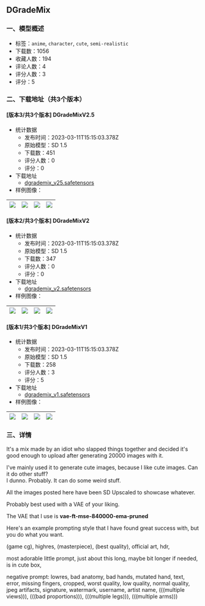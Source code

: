 ## DGradeMix
### 一、模型概述

- 标签：`anime`, `character`, `cute`, `semi-realistic`
- 下载数：1056
- 收藏人数：194
- 评论人数：4
- 评分人数：3
- 评分：5

### 二、下载地址（共3个版本）

#### [版本3/共3个版本] DGradeMixV2.5

- 统计数据
  - 发布时间：2023-03-11T15:15:03.378Z
  - 原始模型：SD 1.5
  - 下载数：451
  - 评分人数：0
  - 评分：0
- 下载地址
  - [dgrademix_v25.safetensors](https://civitai.com/api/download/models/21573)
- 样例图像：

| <img src="https://image.civitai.com/xG1nkqKTMzGDvpLrqFT7WA/8d275706-ef3b-4216-6f72-464437023400/width=450/229377.jpeg" /> | <img src="https://image.civitai.com/xG1nkqKTMzGDvpLrqFT7WA/65c4b1c6-2e37-443d-87a9-a981c4779c00/width=450/229381.jpeg" /> | <img src="https://image.civitai.com/xG1nkqKTMzGDvpLrqFT7WA/7dacda60-c5fa-4f91-5c5c-184855902500/width=450/229379.jpeg" /> | <img src="https://image.civitai.com/xG1nkqKTMzGDvpLrqFT7WA/a77b6e24-c984-4c01-c329-7b5c48238300/width=450/229382.jpeg" /> |
| ---- | ---- | ---- | ---- |

#### [版本2/共3个版本] DGradeMixV2

- 统计数据
  - 发布时间：2023-03-11T15:15:03.378Z
  - 原始模型：SD 1.5
  - 下载数：347
  - 评分人数：0
  - 评分：0
- 下载地址
  - [dgrademix_v2.safetensors](https://civitai.com/api/download/models/7950)
- 样例图像：

| <img src="https://image.civitai.com/xG1nkqKTMzGDvpLrqFT7WA/854be2e6-c9f0-405d-aeb4-b043439a1f00/width=450/74881.jpeg" /> | <img src="https://image.civitai.com/xG1nkqKTMzGDvpLrqFT7WA/2d813af9-f8cb-4f7d-1c42-e4dbfd4bb900/width=450/74879.jpeg" /> | <img src="https://image.civitai.com/xG1nkqKTMzGDvpLrqFT7WA/0d6070a0-f8cb-4aaa-3025-57676daaf200/width=450/74877.jpeg" /> | <img src="https://image.civitai.com/xG1nkqKTMzGDvpLrqFT7WA/f1b90500-bf4d-4f39-0c42-93a968b8e500/width=450/74876.jpeg" /> |
| ---- | ---- | ---- | ---- |

#### [版本1/共3个版本] DGradeMixV1

- 统计数据
  - 发布时间：2023-03-11T15:15:03.378Z
  - 原始模型：SD 1.5
  - 下载数：258
  - 评分人数：3
  - 评分：5
- 下载地址
  - [dgrademix_v1.safetensors](https://civitai.com/api/download/models/5474)
- 样例图像：

| <img src="https://image.civitai.com/xG1nkqKTMzGDvpLrqFT7WA/349799f9-e5c3-47e8-b28e-5dc61ae15700/width=450/43471.jpeg" /> | <img src="https://image.civitai.com/xG1nkqKTMzGDvpLrqFT7WA/349799f9-e5c3-47e8-b28e-5dc61ae15700/width=450/43475.jpeg" /> | <img src="https://image.civitai.com/xG1nkqKTMzGDvpLrqFT7WA/50f8ef59-063e-462a-580a-39273f105d00/width=450/43481.jpeg" /> | <img src="https://image.civitai.com/xG1nkqKTMzGDvpLrqFT7WA/349799f9-e5c3-47e8-b28e-5dc61ae15700/width=450/43482.jpeg" /> |
| ---- | ---- | ---- | ---- |


### 三、详情
<p>It's a mix made by an idiot who slapped things together and decided it's good enough to upload after generating 20000 images with it.</p><p></p><p>I've mainly used it to generate cute images, because I like cute images. Can it do other stuff?<br />I dunno. Probably. It can do some weird stuff.</p><p></p><p>All the images posted here have been SD Upscaled to showcase whatever.</p><p>Probably best used with a VAE of your liking.</p><p>The VAE that I use is <strong>vae-ft-mse-840000-ema-pruned</strong></p><p></p><p>Here's an example prompting style that I have found great success with, but you do what you want.</p><p></p><p>(game cg), highres, (masterpiece), (best quality), official art, hdr,</p><p>most adorable little prompt, just about this long, maybe bit longer if needed, is in cute box,</p><p></p><p>negative prompt: lowres, bad anatomy, bad hands, mutated hand, text, error, missing fingers, cropped, worst quality, low quality, normal quality, jpeg artifacts, signature, watermark, username, artist name, (((multiple views))), (((bad proportions))), (((multiple legs))), (((multiple arms)))</p>